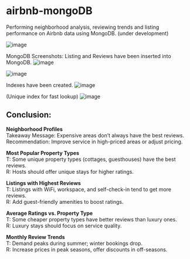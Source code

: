 # airbnb-mongoDB
Performing neighborhood analysis, reviewing trends and listing performance on Airbnb data using MongoDB.
(under development)

![image](https://github.com/user-attachments/assets/aa95ab61-a733-43fa-a686-94c09b40208f)

MongoDB Screenshots:
Listing and Reviews have been inserted into MongoDB.
![image](https://github.com/user-attachments/assets/cc1beaba-db4f-4801-a08f-a54461b3a446)

![image](https://github.com/user-attachments/assets/428d2ee5-210e-4f3d-9ab4-c9b3e488905c)

Indexes have been created.
![image](https://github.com/user-attachments/assets/c4ae694d-e05c-40a6-8a19-799ee1e8bde4)

(Unique index for fast lookup)
![image](https://github.com/user-attachments/assets/8d3dcda1-dee6-4479-90f7-05829e933014)


## Conclusion:
**Neighborhood Profiles** <br>
Takeaway Message: Expensive areas don’t always have the best reviews.<br>
Recommendation: Improve service in high-priced areas or adjust pricing.<br>

**Most Popular Property Types**<br>
T: Some unique property types (cottages, guesthouses) have the best reviews.<br>
R: Hosts should offer unique stays for higher ratings.<br>

**Listings with Highest Reviews**<br>
T: Listings with WiFi, workspace, and self-check-in tend to get more reviews.<br>
R: Add guest-friendly amenities to boost ratings.<br>

**Average Ratings vs. Property Type**<br>
T: Some cheaper property types have better reviews than luxury ones.<br>
R: Luxury stays should focus on service quality.<br>

**Monthly Review Trends**<br>
T: Demand peaks during summer; winter bookings drop.<br>
R: Increase prices in peak seasons, offer discounts in off-seasons.<br>


